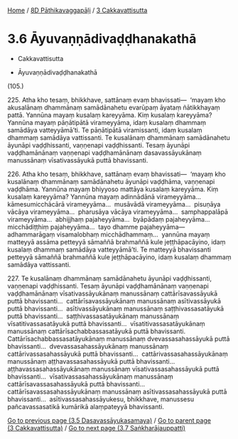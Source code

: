 
[Home](/) / [8D Pāthikavaggapāḷi](...md) / [3 Cakkavattisutta](../8D/3.md)

# 3.6 Āyuvaṇṇādivaḍḍhanakathā

* Cakkavattisutta

* Āyuvaṇṇādivaḍḍhanakathā

(105.)

225\. Atha kho tesaṃ, bhikkhave, sattānaṃ evaṃ bhavissati—  ‘mayaṃ kho akusalānaṃ dhammānaṃ samādānahetu evarūpaṃ āyataṃ ñātikkhayaṃ pattā. Yannūna mayaṃ kusalaṃ kareyyāma. Kiṃ kusalaṃ kareyyāma? Yannūna mayaṃ pāṇātipātā virameyyāma, idaṃ kusalaṃ dhammaṃ samādāya vatteyyāmā’ti. Te pāṇātipātā viramissanti, idaṃ kusalaṃ dhammaṃ samādāya vattissanti. Te kusalānaṃ dhammānaṃ samādānahetu āyunāpi vaḍḍhissanti, vaṇṇenapi vaḍḍhissanti. Tesaṃ āyunāpi vaḍḍhamānānaṃ vaṇṇenapi vaḍḍhamānānaṃ dasavassāyukānaṃ manussānaṃ vīsativassāyukā puttā bhavissanti.

226\. Atha kho tesaṃ, bhikkhave, sattānaṃ evaṃ bhavissati—  ‘mayaṃ kho kusalānaṃ dhammānaṃ samādānahetu āyunāpi vaḍḍhāma, vaṇṇenapi vaḍḍhāma. Yannūna mayaṃ bhiyyoso mattāya kusalaṃ kareyyāma. Kiṃ kusalaṃ kareyyāma? Yannūna mayaṃ adinnādānā virameyyāma…  kāmesumicchācārā virameyyāma…  musāvādā virameyyāma…  pisuṇāya vācāya virameyyāma…  pharusāya vācāya virameyyāma…  samphappalāpā virameyyāma…  abhijjhaṃ pajaheyyāma…  byāpādaṃ pajaheyyāma…  micchādiṭṭhiṃ pajaheyyāma…  tayo dhamme pajaheyyāma—  adhammarāgaṃ visamalobhaṃ micchādhammaṃ…  yannūna mayaṃ matteyyā assāma petteyyā sāmaññā brahmaññā kule jeṭṭhāpacāyino, idaṃ kusalaṃ dhammaṃ samādāya vatteyyāmā’ti. Te matteyyā bhavissanti petteyyā sāmaññā brahmaññā kule jeṭṭhāpacāyino, idaṃ kusalaṃ dhammaṃ samādāya vattissanti.

227\. Te kusalānaṃ dhammānaṃ samādānahetu āyunāpi vaḍḍhissanti, vaṇṇenapi vaḍḍhissanti. Tesaṃ āyunāpi vaḍḍhamānānaṃ vaṇṇenapi vaḍḍhamānānaṃ vīsativassāyukānaṃ manussānaṃ cattārīsavassāyukā puttā bhavissanti…  cattārīsavassāyukānaṃ manussānaṃ asītivassāyukā puttā bhavissanti…  asītivassāyukānaṃ manussānaṃ saṭṭhivassasatāyukā puttā bhavissanti…  saṭṭhivassasatāyukānaṃ manussānaṃ vīsatitivassasatāyukā puttā bhavissanti…  vīsatitivassasatāyukānaṃ manussānaṃ cattārīsachabbassasatāyukā puttā bhavissanti. Cattārīsachabbassasatāyukānaṃ manussānaṃ dvevassasahassāyukā puttā bhavissanti…  dvevassasahassāyukānaṃ manussānaṃ cattārivassasahassāyukā puttā bhavissanti…  cattārivassasahassāyukānaṃ manussānaṃ aṭṭhavassasahassāyukā puttā bhavissanti…  aṭṭhavassasahassāyukānaṃ manussānaṃ vīsativassasahassāyukā puttā bhavissanti…  vīsativassasahassāyukānaṃ manussānaṃ cattārīsavassasahassāyukā puttā bhavissanti…  cattārīsavassasahassāyukānaṃ manussānaṃ asītivassasahassāyukā puttā bhavissanti…  asītivassasahassāyukesu, bhikkhave, manussesu pañcavassasatikā kumārikā alaṃpateyyā bhavissanti.

[Go to previous page (3.5 Dasavassāyukasamaya)](3.5.md) / [Go to parent page (3 Cakkavattisutta)](../8D/3.md) / [Go to next page (3.7 Saṅkharājauppatti)](3.7.md)


